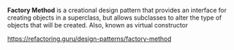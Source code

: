 **Factory Method** is a creational design pattern that provides an interface for creating objects in a superclass, but allows subclasses to alter the type of objects that will be created.
Also, known as virtual constructor

https://refactoring.guru/design-patterns/factory-method
